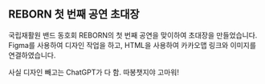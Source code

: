 ## REBORN 첫 번째 공연 초대장

국립재활원 밴드 동호회 REBORN의 첫 번째 공연을 맞이하여 초대장을 만들었습니다.
Figma를 사용하여 디자인 작업을 하고, HTML을 사용하여 카카오맵 링크와 이미지를 연결하였습니다.

사실 디자인 빼고는 ChatGPT가 다 함. 따봉챗지야 고마워!

